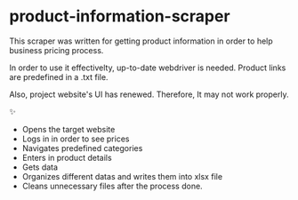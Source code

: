 # product-information-scraper
This scraper was written for getting product information in order to help business pricing process.

In order to use it effectivelty, up-to-date webdriver is needed.
Product links are predefined in a .txt file.

Also, project website's UI has renewed. Therefore, It may not work properly.


✨
- Opens the target website
- Logs in in order to see prices
- Navigates predefined categories
- Enters in product details
- Gets data
- Organizes different datas and writes them into xlsx file
- Cleans unnecessary files after the process done.
